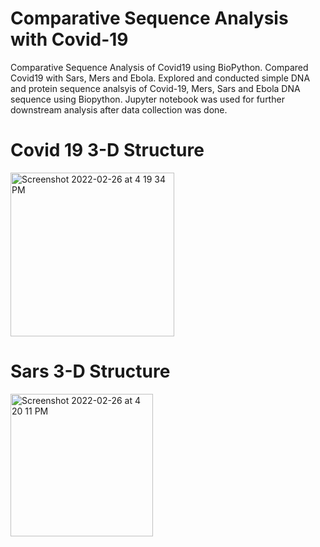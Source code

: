 # Comparative Sequence Analysis with Covid-19

Comparative Sequence Analysis of Covid19 using BioPython. Compared Covid19 with Sars, Mers and Ebola. Explored and conducted simple DNA and protein sequence analsyis of Covid-19, Mers, Sars and Ebola DNA sequence using Biopython. Jupyter notebook was used for further downstream analysis after data collection was done.

# Covid 19 3-D Structure
<img width="262" alt="Screenshot 2022-02-26 at 4 19 34 PM" src="https://user-images.githubusercontent.com/83464019/155850761-43f70cbe-8162-430a-b693-4223f1756bda.png">

# Sars 3-D Structure
<img width="228" alt="Screenshot 2022-02-26 at 4 20 11 PM" src="https://user-images.githubusercontent.com/83464019/155850778-7aba44db-6396-4443-b890-4d92df8068e4.png">
